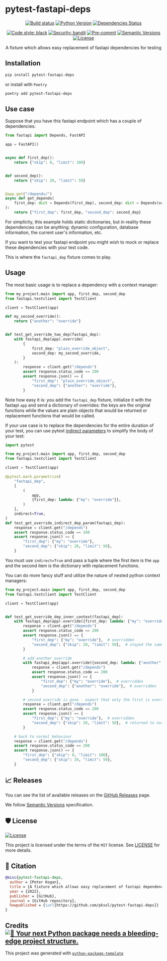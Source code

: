 # pytest-fastapi-deps

<div align="center">

[![Build status](https://github.com/pksol/pytest-fastapi-deps/workflows/build/badge.svg?branch=master&event=push)](https://github.com/pksol/pytest-fastapi-deps/actions?query=workflow%3Abuild)
[![Python Version](https://img.shields.io/pypi/pyversions/pytest-fastapi-deps.svg)](https://pypi.org/project/pytest-fastapi-deps/)
[![Dependencies Status](https://img.shields.io/badge/dependencies-up%20to%20date-brightgreen.svg)](https://github.com/pksol/pytest-fastapi-deps/pulls?utf8=%E2%9C%93&q=is%3Apr%20author%3Aapp%2Fdependabot)

[![Code style: black](https://img.shields.io/badge/code%20style-black-000000.svg)](https://github.com/psf/black)
[![Security: bandit](https://img.shields.io/badge/security-bandit-green.svg)](https://github.com/PyCQA/bandit)
[![Pre-commit](https://img.shields.io/badge/pre--commit-enabled-brightgreen?logo=pre-commit&logoColor=white)](https://github.com/pksol/pytest-fastapi-deps/blob/master/.pre-commit-config.yaml)
[![Semantic Versions](https://img.shields.io/badge/%20%20%F0%9F%93%A6%F0%9F%9A%80-semantic--versions-e10079.svg)](https://github.com/pksol/pytest-fastapi-deps/releases)
[![License](https://img.shields.io/github/license/pksol/pytest-fastapi-deps)](https://github.com/pksol/pytest-fastapi-deps/blob/master/LICENSE)

A fixture which allows easy replacement of fastapi dependencies for testing

</div>

## Installation

```bash
pip install pytest-fastapi-deps
```

or install with `Poetry`

```bash
poetry add pytest-fastapi-deps
```

## Use case
Suppose that you have this fastapi endpoint which has a couple of dependencies:
```python
from fastapi import Depends, FastAPI

app = FastAPI()


async def first_dep():
    return {"skip": 0, "limit": 100}


def second_dep():
    return {"skip": 20, "limit": 50}


@app.get("/depends/")
async def get_depends(
    first_dep: dict = Depends(first_dep), second_dep: dict = Depends(second_dep)
):
    return {"first_dep": first_dep, "second_dep": second_dep}
```

For simplicity, this example holds static dictionaries, but in reality these 
dependencies can be anything: dynamic configuration, database information, the 
current user's information, etc.

If you want to test your fastapi endpoint you might wish to mock or replace these 
dependencies with your test code.

This is where the `fastapi_dep` fixture comes to play.

## Usage
The most basic usage is to replace a dependency with a context manager:

```python
from my_project.main import app, first_dep, second_dep
from fastapi.testclient import TestClient

client = TestClient(app)

def my_second_override():
    return {"another": "override"}


def test_get_override_two_dep(fastapi_dep):
    with fastapi_dep(app).override(
        {
            first_dep: "plain_override_object",
            second_dep: my_second_override,
        }
    ):
        response = client.get("/depends")
        assert response.status_code == 200
        assert response.json() == {
            "first_dep": "plain_override_object",
            "second_dep": {"another": "override"},
        }
```

Note how easy it is: you add the `fastapi_dep` fixture, initialize it with the fastapi
`app` and send a dictionary of overrides: the keys are the original functions while the 
values are plain objects that would be returned or replacement functions that would be 
called.

If your use case is to replace the dependencies for the entire duration of your test,
you can use pytest [indirect parameters](https://docs.pytest.org/en/latest/example/parametrize.html#indirect-parametrization) to simplify the body of your test:

```python
import pytest

from my_project.main import app, first_dep, second_dep
from fastapi.testclient import TestClient

client = TestClient(app)

@pytest.mark.parametrize(
    "fastapi_dep",
    [
        (
            app,
            {first_dep: lambda: {"my": "override"}},
        )
    ],
    indirect=True,
)
def test_get_override_indirect_dep_param(fastapi_dep):
    response = client.get("/depends")
    assert response.status_code == 200
    assert response.json() == {
        "first_dep": {"my": "override"},
        "second_dep": {"skip": 20, "limit": 50},
    }
```
You must use `indirect=True` and pass a tuple where the first item is the `app` and the
second item is the dictionary with replacement functions.

You can do more fancy stuff and utilize the nature of nested python context managers:

```python
from my_project.main import app, first_dep, second_dep
from fastapi.testclient import TestClient

client = TestClient(app)


def test_get_override_dep_inner_context(fastapi_dep):
    with fastapi_dep(app).override({first_dep: lambda: {"my": "override"}}):
        response = client.get("/depends")
        assert response.status_code == 200
        assert response.json() == {
            "first_dep": {"my": "override"},  # overridden 
            "second_dep": {"skip": 20, "limit": 50},  # stayed the same
        }

        # add another override
        with fastapi_dep(app).override({second_dep: lambda: {"another": "override"}}):
            response = client.get("/depends")
            assert response.status_code == 200
            assert response.json() == {
                "first_dep": {"my": "override"},  # overridden 
                "second_dep": {"another": "override"},  # overridden 
            }

        # second override is gone - expect that only the first is overridden
        response = client.get("/depends")
        assert response.status_code == 200
        assert response.json() == {
            "first_dep": {"my": "override"},  # overridden 
            "second_dep": {"skip": 20, "limit": 50},  # returned to normal behaviour 
        }

    # back to normal behaviour
    response = client.get("/depends")
    assert response.status_code == 200
    assert response.json() == {
        "first_dep": {"skip": 0, "limit": 100},
        "second_dep": {"skip": 20, "limit": 50},
    }
```

## 📈 Releases

You can see the list of available releases on the [GitHub Releases](https://github.com/pksol/pytest-fastapi-deps/releases) page.

We follow [Semantic Versions](https://semver.org/) specification.

## 🛡 License

[![License](https://img.shields.io/github/license/pksol/pytest-fastapi-deps)](https://github.com/pksol/pytest-fastapi-deps/blob/master/LICENSE)

This project is licensed under the terms of the `MIT` license. See [LICENSE](https://github.com/pksol/pytest-fastapi-deps/blob/master/LICENSE) for more details.

## 📃 Citation

```bibtex
@misc{pytest-fastapi-deps,
  author = {Peter Kogan},
  title = {A fixture which allows easy replacement of fastapi dependencies for testing},
  year = {2022},
  publisher = {GitHub},
  journal = {GitHub repository},
  howpublished = {\url{https://github.com/pksol/pytest-fastapi-deps}}
}
```

## Credits [![🚀 Your next Python package needs a bleeding-edge project structure.](https://img.shields.io/badge/python--package--template-%F0%9F%9A%80-brightgreen)](https://github.com/TezRomacH/python-package-template)

This project was generated with [`python-package-template`](https://github.com/TezRomacH/python-package-template)
